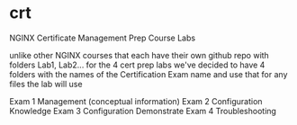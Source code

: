 # crt
NGINX Certificate Management Prep Course Labs

unlike other NGINX courses that each have their own github repo with folders Lab1, Lab2...
for the 4 cert prep labs we've decided to have 4 folders with the names of the Certification Exam name and use that for any files the lab will use

Exam 1 Management (conceptual information) 
Exam 2 Configuration Knowledge
Exam 3 Configuration Demonstrate
Exam 4 Troubleshooting
